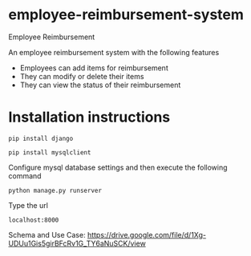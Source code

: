 # employee-reimbursement-system
Employee Reimbursement 

An employee reimbursement system with the following features
- Employees can add items for reimbursement
- They can modify or delete their items
- They can view the status of their reimbursement

# Installation instructions

`pip install django`

`pip install mysqlclient`

Configure mysql database settings and then execute the following command

`python manage.py runserver`

Type the url

`localhost:8000`

Schema and Use Case:
https://drive.google.com/file/d/1Xg-UDUu1Gis5girBFcRv1G_TY6aNuSCK/view
